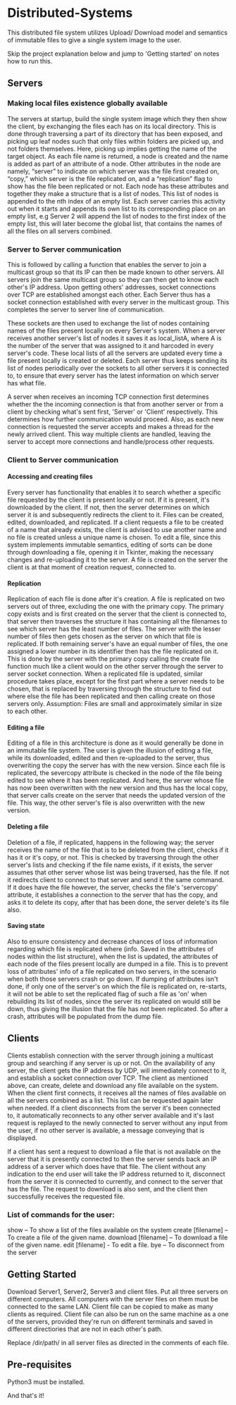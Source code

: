 # Distributed-Systems

This distributed file system utilizes Upload/ Download model and semantics of immutable files to give a single system image to the user. 

Skip the project explanation below and jump to 'Getting started' on notes how to run this. 

## Servers

### Making local files existence globally available 

The servers at startup, build the single system image which they then show the client, by exchanging the files each has on its local directory. This is done through traversing a part of its directory that has been exposed, and picking up leaf nodes  such that only files within folders are picked up, and not folders themselves. Here, picking up implies getting the name of the target object. As each file name is returned, a node is created and the name is added as part of an attribute of a node. Other attributes in the node are namely, “server” to indicate on which server was the file first created on, “copy,” which server is the file replicated on, and a “replication” flag to show has the file been replicated or not.
Each node has these attributes and together they make a structure that is a list of nodes. This list of nodes is appended to the nth index of an empty list. Each server carries this activity out when it starts and appends its own list to its corresponding place on an empty list, e.g Server 2 will append the list of nodes to the first index of the empty list, this will later become the global list, that contains the names of all the files on all servers combined. 

### Server to Server communication

This is followed by calling a function that enables the server to join a multicast group so that its IP can then be made known to other servers. All servers join the same multicast group so they can then get to know each other's IP address. Upon getting others' addresses, socket connections over TCP are established amongst each other. Each Server thus has a socket connection established with every server in the multicast group. This completes the server to server line of communication. 

These sockets are then used to exchange the list of nodes containing names of the files present locally on every Server's system. When a server receives another server's list of nodes it saves it as local_listA, where A is the number of the server that was assigned to it and harcoded in every server's code. These local lists of all the servers are updated every time a file present locally is created or deleted. Each server thus keeps sending its list of nodes periodically over the sockets to all other servers it is connected to, to ensure that every server has the latest information on which server has what file.

A server when receives an incoming TCP connection first determines whether the the incoming connection is that from another server or from a client by checking what's sent first, 'Server' or 'Client' respectively. This determines how further communication would proceed. Also, as each new connection is requested the server accepts and makes a thread for the newly arrived client. This way multiple clients are handled, leaving the server to accept more connections and handle/process other requests.

### Client to Server communication

#### Accessing and creating files

Every server has functionality that enables it to search whether a specific file requested by the client is present locally or not. If it is present, it's downloaded by the client. If not, then the server determines on which server it is and subsequently redirects the client to it. Files can be created, edited, downloaded, and replicated. If a client requests a file to be created of a name that already exists, the client is advised to use another name and no file is created unless a unique name is chosen. To edit a file, since this system implements immutable semantics, editing of sorts can be done through downloading a file, opening it in Tkinter, making the necessary changes and re-uploading it to the server. A file is created on the server the client is at that moment of creation request, connected to. 

#### Replication 

Replication of each file is done after it's creation. A file is replicated on two servers out of three, excluding the one with the primary copy. The primary copy exists and is first created on the server that the client is connected to, that server then traverses the structure it has containing all the filenames to see which server has the least number of files. The server with the lesser number of files then gets chosen as the server on which that file is replicated. If both remaining server's have an equal number of files, the one assigned a lower number in its identifier then has the file replicated on it. This is done by the server with the primary copy calling the create file function much like a client would on the other server through the server to server socket connection. When a replicated file is updated, similar procedure takes place, except for the first part where a server needs to be chosen, that is replaced by traversing through the structure to find out where else the file has been replicated and then calling create on those servers only. 
Assumption: Files are small and approximately similar in size to each other. 

#### Editing a file

Editing of a file in this architecture is done as it would generally be done in an immutable file system. The user is given the illusion of editing a file, while its downloaded, edited and then re-uploaded to the server, thus overwriting the copy the server has with the new version. Since each file is replicated, the severcopy attribute is checked in the node of the file being edited to see where it has been replicated. And here, the server whose file has now been overwritten with the new version and thus has the local copy, that server calls create on the server that needs the updated version of the file. This way, the other server's file is also overwritten with the new version.

#### Deleting a file 

Deletion of a file, if replicated, happens in the following way; the server receives the name of the file that is to be deleted from the client, checks if it has it or it's copy, or not. This is checked by traversing through the other server's lists and checking if the file name exists, if it exists, the server assumes that other server whose list was being traversed, has the file. If not it redirects client to connect to that server and send it the same command. If it does have the file however, the server, checks the file's 'servercopy' attribute, it establishes a connection to the server that has the copy, and asks it to delete its copy, after that has been done, the server delete's its file also.

#### Saving state

Also to ensure consistency and decrease chances of loss of information regarding which file is replicated where (info. Saved in the attributes of nodes within the list structure), when the list is updated, the attributes of each node of the files present locally are dumped in a file. This is to prevent loss of attributes' info of a file replicated on two servers, in the scenario when both those servers crash or go down. If dumping of attributes isn't done, if only one of the server's on which the file is replicated on, re-starts, it will not be able to set the replicated flag of such a file as 'on' when rebuilding its list of nodes, since the server its replicated on would still be down, thus giving the illusion that the file has not been replicated. So after a crash, attributes will be populated from the dump file. 

## Clients

Clients establish connection with the server through joining a multicast group and searching if any server is up or not. On the availability of any server, the client gets the IP address by UDP, will immediately connect to it, and establish a socket connection over TCP. The client as mentioned above, can create, delete and download any file available on the system. When the client first connects, it receives all the names of files available on all the servers combined as a list. This list can be requested again later when needed. If a client disconnects from the server it's been connected to, it automatically reconnects to any other server available and it's last request is replayed to the newly connected to server without any input from the user, if no other server is available, a message conveying that is displayed. 

If a client has sent a request to download a file that is not available on the server that it is presently connected to then the server sends back an IP address of a server which does have that file. The client without any indication to the end user will take the IP address returned to it, disconnect from the server it is connected to currently, and connect to the server that has the file. The request to download is also sent, and the client then successfully receives the requested file. 

### List of commands for the user: 

show – To show a list of the files available on the system
create [filename] – To create a file of the given name. 
download [filename] – To download a file of the given name. 
edit [filename] - To edit a file.
bye – To disconnect from the server 

## Getting Started

Download Server1, Server2, Server3 and client files. Put all three servers on different computers. All computers with the server files on them must be connected to the same LAN. Client file can be copied to make as many clients as required. Client file can also be run on the same machine as a one of the servers, provided they're run on different terminals and saved in different directiories that are not in each other's path.

Replace /dir/path/ in all server files as directed in the comments of each file. 

## Pre-requisites

Python3 must be installed. 

And that's it!




